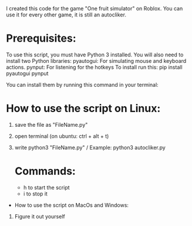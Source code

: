 I created this code for the game "One fruit simulator" on Roblox.
You can use it for every other game, it is still an autocliker.

# Prerequisites:
To use this script, you must have Python 3 installed.
You will also need to install two Python libraries:
 pyautogui: For simulating mouse and keyboard actions.
 pynput: For listening for the hotkeys
To install run this:
pip install pyautogui pynput

You can install them by running this command in your terminal:
# How to use the script on Linux:
1) save the file as "FileName.py"
2) open terminal (on ubuntu: ctrl + alt + t)
3) write python3 "FileName.py" / Example: python3 autocliker.py
   
   #  Commands:
   - h to start the script
   - i to stop it

- How to use the script on MacOs and Windows:
1) Figure it out yourself
